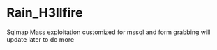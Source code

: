 # Rain_H3llfire
Sqlmap Mass exploitation customized for mssql and form grabbing will update later to do more
